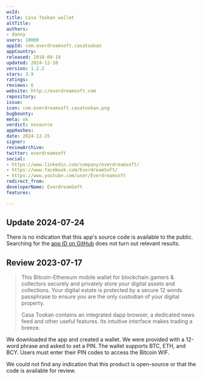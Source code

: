 ```yaml
---
wsId: 
title: Casa Tookan wallet
altTitle: 
authors:
- danny
users: 10000
appId: com.everdreamsoft.casatookan
appCountry: 
released: 2018-09-19
updated: 2024-12-10
version: 1.2.2
stars: 3.9
ratings: 
reviews: 6
website: http://everdreamsoft.com
repository: 
issue: 
icon: com.everdreamsoft.casatookan.png
bugbounty: 
meta: ok
verdict: nosource
appHashes: 
date: 2024-12-15
signer: 
reviewArchive: 
twitter: everdreamsoft
social:
- https://www.linkedin.com/company/everdreamsoft/
- https://www.facebook.com/EverdreamSoft/
- https://www.youtube.com/user/Everdreamsoft
redirect_from: 
developerName: EverdreamSoft
features: 

---
```


## Update 2024-07-24

There is no indication that this app's source code is available to the public. Searching for the [app ID on GitHub](https://github.com/search?q=%22com.everdreamsoft.casatookan%22&type=code) does not turn out relevant results.

## Review 2023-07-17

> This Bitcoin-Ethereum mobile wallet for blockchain gamers & collectors securely and privately store your digital assets and collections. Your digital estate is protected by a secure 12 words passphrase to ensure you are the only custodian of your digital property.
>
> Casa Tookan contains an integrated dapp browser, a dedicated news feed and other useful features. Its intuitive interface makes trading a breeze.

We downloaded the app and created a wallet. We were provided with a 12-word phrase and asked to set a PIN. The wallet supports BTC, ETH, and BCY. Users must enter their PIN codes to access the Bitcoin WIF.

We could not find any indication that this product is open-source or that the code is available for review.
